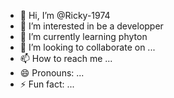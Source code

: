 - 👋 Hi, I’m @Ricky-1974
- 👀 I’m interested in be a developper
- 🌱 I’m currently learning phyton
- 💞️ I’m looking to collaborate on ...
- 📫 How to reach me ...
- 😄 Pronouns: ...
- ⚡ Fun fact: ...

<!---
Ricky-1974/Ricky-1974 is a ✨ special ✨ repository because its `README.md` (this file) appears on your GitHub profile.
You can click the Preview link to take a look at your changes.
--->
